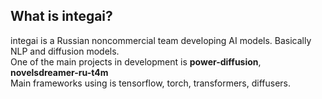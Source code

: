 ## What is integai?
integai is a Russian noncommercial team developing AI models. Basically NLP and diffusion models.<br>
One of the main projects in development is <b>power-diffusion</b>, <b>novelsdreamer-ru-t4m</b><br>
Main frameworks using is tensorflow, torch, transformers, diffusers.<br>
